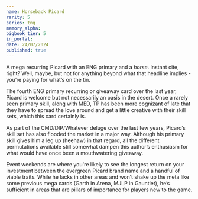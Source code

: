 ```yaml
---
name: Horseback Picard
rarity: 5
series: tng
memory_alpha:
bigbook_tier: 5
in_portal:
date: 24/07/2024
published: true
---
```


A mega recurring Picard with an ENG primary and a *horse*. Instant cite, right? Well, maybe, but not for anything beyond what that headline implies - you’re paying for what’s on the tin.

The fourth ENG primary recurring or giveaway card over the last year, Picard is welcome but not necessarily an oasis in the desert. Once a rarely seen primary skill, along with MED, TP has been more cognizant of late that they have to spread the love around and get a little creative with their skill sets, which this card certainly is.

As part of the CMD/DIP/Whatever deluge over the last few years, Picard’s skill set has also flooded the market in a major way. Although his primary skill gives him a leg up (heehaw) in that regard, all the different permutations available still somewhat dampen this author’s enthusiasm for what would have once been a mouthwatering giveaway. 

Event weekends are where you're likely to see the longest return on your investment between the evergreen Picard brand name and a handful of viable traits. While he lacks in other areas and won’t shake up the meta like some previous mega cards (Garth in Arena, MJLP in Gauntlet), he’s sufficient in areas that are pillars of importance for players new to the game.
